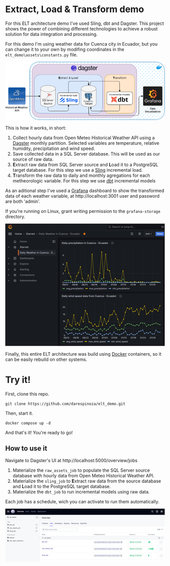 # Extract, Load & Transform demo

For this ELT architecture demo I've used Sling, dbt and Dagster. This project shows the power of combining different technologies to achieve a robust solution for data integration and processing.

For this demo I'm using weather data for Cuenca city in Ecuador, but you can change it to your own by modifing coordinates in the `elt_demo\assets\constants.py` file.

![ELT demo architecture](darwiodev_elt_demo.drawio.png "ELT demo architecture")

This is how it works, in short:

1. Collect hourly data from Open Meteo Historical Weather API using a [Dagster](https://dagster.io) monthly partition. Selected variables are temperature, relative humidity, precipitation and wind speed.
2. Save collected data in a SQL Server database. This will be used as our source of raw data.
3. **E**xtract raw data from SQL Server source and **L**oad it to a PostgreSQL target database. For this step we use a [Sling](https://slingdata.io) incremental load.
4. **T**ransform the raw data to daily and monthly agregations for each metheorologic variable. For this step we use [dbt](https://docs.getdbt.com) incremental models

As an aditional step I've used a [Grafana](https://grafana.com) dashboard to show the transformed data of each weather variable, at http://localhost:3001 user and password are both 'admin'.

If you're running on Linux, grant writing permission to the `grafana-storage` directory.

![Grafana daily Cuenca dashboard](grafana_elt_demo.png "Grafana daily Cuenca dashboard")

Finally, this entire ELT architecture was build using [Docker](https://www.docker.com/) containers, so it can be easily rebuild on other systems.

# Try it!

First, clone this repo.

```
git clone https://github.com/darespinoza/elt_demo.git
```

Then, start it.

```
docker compose up -d
```

And that's it! You're ready to go!

## How to use it

Navigate to Dagster's UI at http://localhost:5000/overview/jobs

1. Materialize the `raw_assets_job` to populate the SQL Server source database with hourly data from Open Meteo Historical Weather API.
2. Materialize the `sling_job` to **E**xtract raw data from the source database and **L**oad it to the PostgreSQL target database.
3. Materialize the `dbt_job` to run incremental models using raw data.

Each job has a schedule, wich you can activate to run them automatically.

![Dagster ELT jobs](dagster_elt_demo.png "Dagster ELT jobs")
